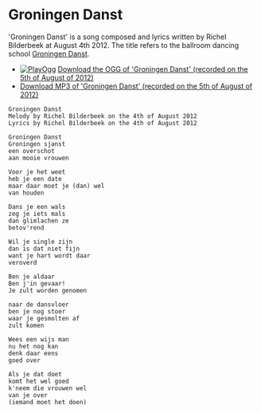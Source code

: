 # Groningen Danst

'Groningen Danst' is a song composed and lyrics written by Richel Bilderbeek
at August 4th 2012. The title refers to the ballroom dancing school
[Groningen Danst](http://www.groningendanst.nl).

 * [![PlayOgg](http://static.fsf.org/playogg/Play_ogg_80x15.png "I support PlayOgg!")](http://playogg.org) [Download the OGG of 'Groningen Danst' (recorded on the 5th of August of 2012)](http://www.richelbilderbeek.nl/CD07_GroningenDanst20120805.ogg)
 * [Download MP3 of 'Groningen Danst' (recorded on the 5th of August of 2012)](http://www.richelbilderbeek.nl/CD07_GroningenDanst20120805.mp3)

```
Groningen Danst
Melody by Richel Bilderbeek on the 4th of August 2012
Lyrics by Richel Bilderbeek on the 4th of August 2012

Groningen Danst
Groningen sjanst
een overschot 
aan mooie vrouwen

Voor je het weet
heb je een date
maar daar moet je (dan) wel
van houden

Dans je een wals
zeg je iets mals
dan glimlachen ze
betov'rend

Wil je single zijn
dan is dat niet fijn
want je hart wordt daar
veroverd

Ben je aldaar
Ben j'in gevaar!
Je zult worden genomen

naar de dansvloer
ben je nog stoer
waar je gesmolten af
zult komen

Wees een wijs man
nu het nog kan
denk daar eens 
goed over

Als je dat doet
komt het wel goed
k'neem die vrouwen wel
van je over
(iemand moet het doen)
```
